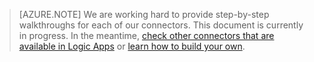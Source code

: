 >[AZURE.NOTE] We are working hard to provide step-by-step walkthroughs for each of our connectors. This document is currently in progress. In the meantime, [check other connectors that are available in Logic Apps](../articles/connectors/apis-list.md) or [learn how to build your own](../articles/app-service-logic/app-service-logic-create-api-app.md).